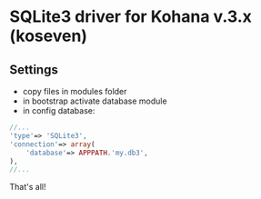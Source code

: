 # SQLite3 driver for Kohana v.3.x (koseven)

## Settings
- copy files in modules folder
- in bootstrap activate database module
- in config database:
```php
//...
'type'=> 'SQLite3',
'connection'=> array(
	'database'=> APPPATH.'my.db3',
),
//...
```
That's all!
